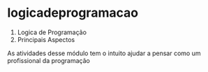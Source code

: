 # logicadeprogramacao
1. Logica de Programação
2. Principais Aspectos

As atividades desse módulo tem o intuito ajudar a pensar como um profissional da programação
